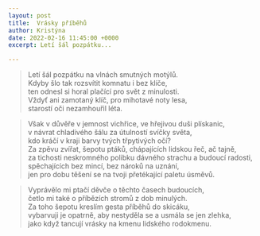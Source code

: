 ```yaml
---
layout: post
title:  Vrásky příběhů
author: Kristýna
date: 2022-02-16 11:45:00 +0000
excerpt: Letí šál pozpátku...

---
```


>Letí šál pozpátku na vlnách smutných motýlů.  
>Kdyby šlo tak rozsvítit komnatu i bez klíče,  
>ten odnesl si horal plačící pro svět z minulosti.  
>Vždyť ani zamotaný klíč, pro mihotavé noty lesa,  
>starostí oči nezamhouřil léta.  

>Však v důvěře v jemnost vichřice, ve hřejivou duši plískanic,  
>v návrat chladivého šálu za útulností svíčky světa,  
>kdo kráčí v kraji barvy tvých třpytivých očí?  
>Za zpěvu zvířat, šepotu ptáků, chápajících lidskou řeč, ač tajně,  
>za tichosti neskromného polibku dávného strachu a budoucí radosti,  
>spěchajících bez mincí, bez nároků na uznání,  
>jen pro dobu těšení se na tvoji přetékající paletu úsměvů.  

>Vyprávělo mi ptačí děvče o těchto časech budoucích,  
>četlo mi také o příbězích stromů z dob minulých.  
>Za toho šepotu kreslím gesta příběhů do skicáku,  
>vybarvuji je opatrně, aby nestyděla se a usmála se jen zlehka,  
>jako když tancují vrásky na kmenu lidského rodokmenu.  
